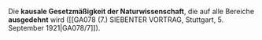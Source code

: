 
Die **kausale Gesetzmäßigkeit der Naturwissenschaft**, die auf alle Bereiche **ausgedehnt** wird ([[GA078 (7.) SIEBENTER VORTRAG, Stuttgart, 5. September 1921|GA078/7]]).
